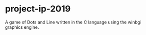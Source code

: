 # project-ip-2019
A game of Dots and Line written in the C language using the winbgi graphics engine.
